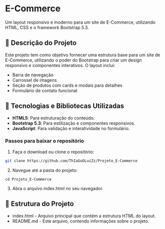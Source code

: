 # E-Commerce

Um layout responsivo e moderno para um site de E-Commerce, utilizando HTML, CSS e o framework Bootstrap 5.3.

## 📑 Descrição do Projeto

Este projeto tem como objetivo fornecer uma estrutura base para um site de E-Commerce, utilizando o poder do Bootstrap para criar um design responsivo e componentes interativos. O layout inclui:

- Barra de navegação
- Carrossel de imagens
- Seção de produtos com cards e modais para detalhes
- Formulário de contato funcional

## 🚀 Tecnologias e Bibliotecas Utilizadas

- **HTML5**: Para estruturação do conteúdo.
- **Bootstrap 5.3**: Para estilização e componentes responsivos.
- **JavaScript**: Para validação e interatividade no formulário.

### Passos para baixar o repositório

1. Faça o download ou clone o repositório:
```bash
git clone https://github.com/ThIaGoOLuiZz/Projeto_E-Commerce
```
2. Navegue até a pasta do projeto:
```
cd Projeto_E-Commerce
```
3. Abra o arquivo index.html no seu navegador.

## 📜 Estrutura do Projeto
- index.html - Arquivo principal que contém a estrutura HTML do layout.
- README.md - Este arquivo, contendo informações sobre o projeto.
